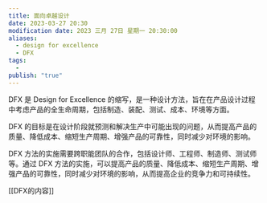 ```yaml
---
title: 面向卓越设计
date: 2023-03-27 20:30
modification date: 2023 三月 27日 星期一 20:30:00
aliases:
  - design for excellence
  - DFX
tags:
  - 
publish: "true"
---
```


DFX 是 Design for Excellence 的缩写，是一种设计方法，旨在在产品设计过程中考虑产品的全生命周期，包括制造、装配、测试、成本、环境等方面。

DFX 的目标是在设计阶段就预测和解决生产中可能出现的问题，从而提高产品的质量、降低成本、缩短生产周期、增强产品的可靠性，同时减少对环境的影响。 
   
DFX 方法的实施需要跨职能团队的合作，包括设计师、工程师、制造师、测试师等。通过 DFX 方法的实施，可以提高产品的质量、降低成本、缩短生产周期、增强产品的可靠性，同时减少对环境的影响，从而提高企业的竞争力和可持续性。

[[DFX的内容]]
